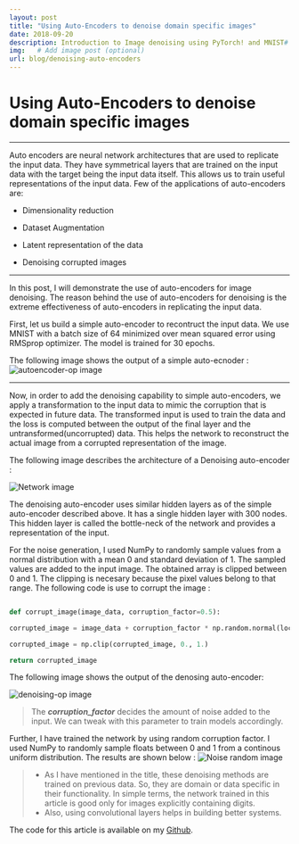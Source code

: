 ```yaml
---
layout: post
title: "Using Auto-Encoders to denoise domain specific images"
date: 2018-09-20
description: Introduction to Image denoising using PyTorch! and MNIST# Add post description (optional)
img:   # Add image post (optional)
url: blog/denoising-auto-encoders
---
```

# Using Auto-Encoders to denoise domain specific images

---

Auto encoders are neural network architectures that are used to replicate the input data. They have symmetrical layers that are trained on the input data with the target being the input data itself. This allows us to train useful representations of the input data. Few of the applications of auto-encoders are:

- Dimensionality reduction

- Dataset Augmentation

- Latent representation of the data

- Denoising corrupted images

  

---

In this post, I will demonstrate the use of auto-encoders for image denoising. The reason behind the use of auto-encoders for denoising is the extreme effectiveness of auto-encoders in replicating the input data.

First, let us build a simple auto-encoder to recontruct the input data. We use MNIST with a batch size of 64 minimized over mean squared error using RMSprop optimizer. The model is trained for 30 epochs.

The following image shows the output of a simple auto-ecnoder :
![autoencoder-op image]({{site.baseurl}}/assets/img/denoising_autoencoders/autoencoder_op.png)
  

---
Now, in order to add the denoising capability to simple auto-encoders, we apply a transformation to the input data to mimic the corruption that is expected in future data. The transformed input is used to train the data and the loss is computed between the output of the final layer and the untransformed(uncorrupted) data. This helps the network to reconstruct the actual image from a corrupted representation of the image.

The following image describes the architecture of a Denoising auto-encoder :

![Network image]({{site.baseurl}}/assets/img/denoising_autoencoders/network.png)
  

The denoising auto-encoder uses similar hidden layers as of the simple auto-encoder described above. It has a single hidden layer with 300 nodes. This hidden layer is called the bottle-neck of the network and provides a representation of the input.

  For the noise generation, I used NumPy to randomly sample values from a normal distribution with a mean 0 and standard deviation of 1. The sampled values are added to the input image. The obtained array is clipped between 0 and 1. The clipping is necesary because the pixel values belong to that range. The following code is use to corrupt the image :

```python

def corrupt_image(image_data, corruption_factor=0.5):

corrupted_image = image_data + corruption_factor * np.random.normal(loc=0.0, scale=1.0, size=image_data.shape)

corrupted_image = np.clip(corrupted_image, 0., 1.)

return corrupted_image

```

The following image shows the output of the denosing auto-encoder:

![denoising-op image]({{site.baseurl}}/assets/img/denoising_autoencoders/denoising_autoencoder_op.png)

> The __*corruption\_factor*__ decides the amount of noise added to the input. We can tweak with this parameter to train models accordingly.

Further, I have trained the network by using random corruption factor. I used NumPy to randomly sample floats between 0 and 1 from a continous uniform distribution.  The results are shown below :
![Noise random image]({{site.baseurl}}/assets/img/denoising_autoencoders/denoising_autoencoder_randomnoise_op.png)
>  - As  I have mentioned in the title, these denoising methods are trained on previous data. So, they are domain or data specific in their functionality. In simple terms, the network trained in this article is good only for images explicitly containing digits.
>  - Also, using convolutional layers helps in building better systems. 

The code for this article is available on my [Github](https://github.com/amdsrinivas/Blog-Codes). 
